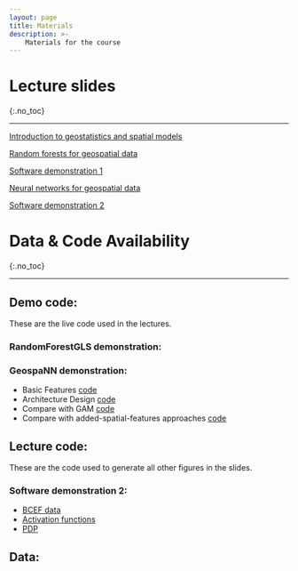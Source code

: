 ```yaml
---
layout: page
title: Materials
description: >-
    Materials for the course
---
```

# Lecture slides
{:.no_toc}

---
[Introduction to geostatistics and spatial models](https://abhirupdatta.github.io/Test/slides/Lec_1_Intro.pdf)

[Random forests for geospatial data](https://abhirupdatta.github.io/Test/slides//Lec_2_rf.pdf)

[Software demonstration 1](https://abhirupdatta.github.io/Test/slides/Lec_2_rf.pdf)

[Neural networks for geospatial data](https://abhirupdatta.github.io/Test/slides/Lec_2_rf.pdf)

[Software demonstration 2](https://abhirupdatta.github.io/Test/slides/Lec_4_geospaNN.pdf)


# Data & Code Availability
{:.no_toc}

---

## Demo code:
These are the live code used in the lectures.
### RandomForestGLS demonstration:

### GeospaNN demonstration:
- Basic Features [code](https://abhirupdatta.github.io/Test/demo_code/Example_utils.ipynb)
- Architecture Design [code](https://abhirupdatta.github.io/Test/demo_code/Example_architecture.ipynb)
- Compare with GAM [code](https://abhirupdatta.github.io/Test/demo_code/Example_GAM.ipynb)
- Compare with added-spatial-features approaches [code](https://abhirupdatta.github.io/Test/demo_code/Example_addcovariates.ipynb)

## Lecture code:
These are the code used to generate all other figures in the slides.

### Software demonstration 2:
- [BCEF data](https://abhirupdatta.github.io/Test/lec_code/lec3_ibc/BCEF.py)
- [Activation functions](https://abhirupdatta.github.io/Test/lec_code/lec3_ibc/Activation.ipynb)
- [PDP](https://abhirupdatta.github.io/Test/lec_code/lec3_ibc/PDP.ipynb)

## Data:








